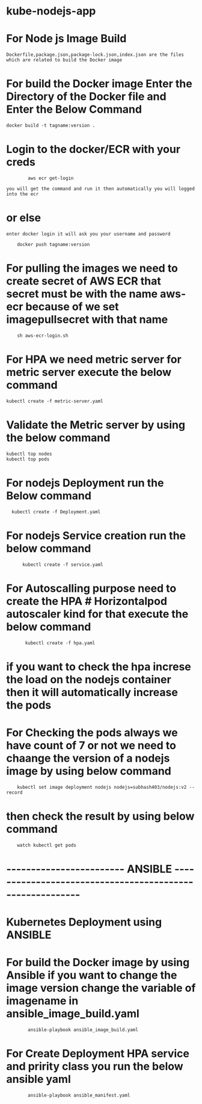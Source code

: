 # kube-nodejs-app

# For Node js Image Build 

    Dockerfile,package.json,package-lock.json,index.json are the files which are related to build the Docker image

# For build the Docker image Enter the Directory of the Docker file and Enter the Below Command

    docker build -t tagname:version .

# Login to the docker/ECR with your creds

			aws ecr get-login

	you will get the command and run it then automatically you will logged into the ecr

#				or else 

	enter docker login it will ask you your username and password 

		docker push tagname:version

# For pulling the images we need to create secret of AWS ECR that secret must be with the name aws-ecr because of we set imagepullsecret with that name

        sh aws-ecr-login.sh

# For HPA we need  metric server for metric server execute the below command 

	kubectl create -f metric-server.yaml

# Validate the Metric server by using the below command 

	kubectl top nodes
	kubectl top pods 


# For nodejs Deployment run the Below command 

      kubectl create -f Deployment.yaml 

# For nodejs Service creation run the below command

          kubectl create -f service.yaml

# For Autoscalling purpose need to create the HPA # Horizontalpod autoscaler kind for that execute the below command 

           kubectl create -f hpa.yaml

# if you want to check the hpa increse the load on the nodejs container then it will automatically increase the pods 


# For Checking the pods always we have count of 7 or not we need to chaange the version of a nodejs image by using below command 

		kubectl set image deployment nodejs nodejs=subhash403/nodejs:v2 --record

# then check the result by using below command 

		watch kubectl get pods 

#  ------------------------  ANSIBLE ---------------------------------------------------------

#                    Kubernetes Deployment using  ANSIBLE 


# For build the Docker image by using Ansible if you want to change the image version change the variable of imagename in ansible_image_build.yaml

			ansible-playbook ansible_image_build.yaml


# For Create Deployment HPA service and pririty class you run the below ansible yaml

			ansible-playbook ansible_manifest.yaml



